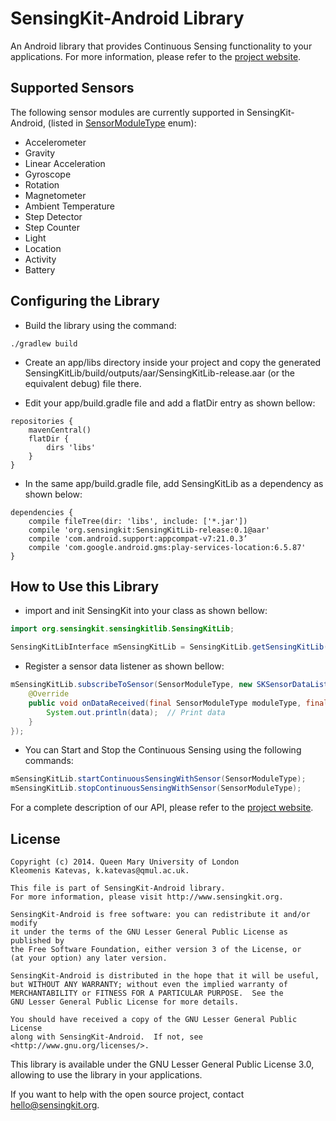 # SensingKit-Android Library

An Android library that provides Continuous Sensing functionality to your applications. For more information, please refer to the [project website](http://www.sensingkit.org).


## Supported Sensors

The following sensor modules are currently supported in SensingKit-Android, (listed in [SensorModuleType](SensingKitLib/src/main/java/org/sensingkit/sensingkitlib/modules/SensorModuleType.java) enum):

- Accelerometer
- Gravity
- Linear Acceleration
- Gyroscope
- Rotation
- Magnetometer
- Ambient Temperature
- Step Detector
- Step Counter
- Light
- Location
- Activity
- Battery

## Configuring the Library

- Build the library using the command:

```
./gradlew build
```

- Create an app/libs directory inside your project and copy the generated SensingKitLib/build/outputs/aar/SensingKitLib-release.aar (or the equivalent debug) file there.

- Edit your app/build.gradle file and add a flatDir entry as shown bellow:

```
repositories {
    mavenCentral()
    flatDir {
        dirs 'libs'
    }
}
```

- In the same app/build.gradle file, add SensingKitLib as a dependency as shown below:

```
dependencies {
    compile fileTree(dir: 'libs', include: ['*.jar'])
    compile 'org.sensingkit:SensingKitLib-release:0.1@aar'
    compile 'com.android.support:appcompat-v7:21.0.3’
    compile 'com.google.android.gms:play-services-location:6.5.87'
}
```

## How to Use this Library

- import and init SensingKit into your class as shown bellow:



```java
import org.sensingkit.sensingkitlib.SensingKitLib;

SensingKitLibInterface mSensingKitLib = SensingKitLib.getSensingKitLib(this);
```


- Register a sensor data listener as shown bellow:



```java
mSensingKitLib.subscribeToSensor(SensorModuleType, new SKSensorDataListener() {
    @Override
    public void onDataReceived(final SensorModuleType moduleType, final DataInterface data) {
        System.out.println(data);  // Print data
    }
});
```



- You can Start and Stop the Continuous Sensing using the following commands:

```java
mSensingKitLib.startContinuousSensingWithSensor(SensorModuleType);
mSensingKitLib.stopContinuousSensingWithSensor(SensorModuleType);
```



For a complete description of our API, please refer to the [project website](http://www.sensingkit.org).

## License

```
Copyright (c) 2014. Queen Mary University of London
Kleomenis Katevas, k.katevas@qmul.ac.uk.

This file is part of SensingKit-Android library.
For more information, please visit http://www.sensingkit.org.

SensingKit-Android is free software: you can redistribute it and/or modify
it under the terms of the GNU Lesser General Public License as published by
the Free Software Foundation, either version 3 of the License, or
(at your option) any later version.

SensingKit-Android is distributed in the hope that it will be useful,
but WITHOUT ANY WARRANTY; without even the implied warranty of
MERCHANTABILITY or FITNESS FOR A PARTICULAR PURPOSE.  See the
GNU Lesser General Public License for more details.

You should have received a copy of the GNU Lesser General Public License
along with SensingKit-Android.  If not, see <http://www.gnu.org/licenses/>.
```

This library is available under the GNU Lesser General Public License 3.0, allowing to use the library in your applications.

If you want to help with the open source project, contact hello@sensingkit.org.
